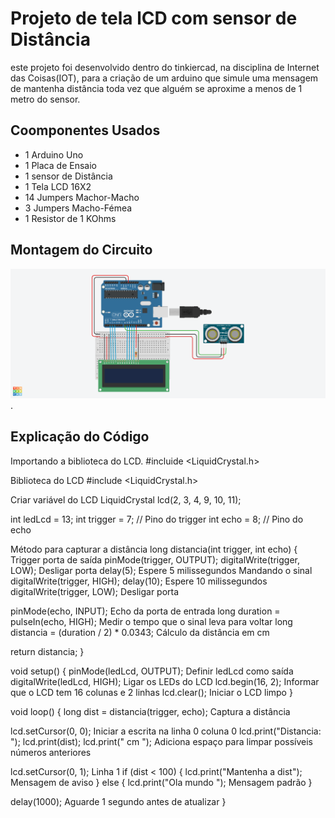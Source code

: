 # Projeto de tela lCD com sensor de Distância

este projeto foi desenvolvido dentro do tinkiercad, na disciplina de Internet das Coisas(IOT), para a criação de um arduino que simule uma mensagem de mantenha 
distância toda vez que alguém se aproxime a menos de 1 metro do sensor.

## Coomponentes Usados 

- 1 Arduino Uno
- 1 Placa de Ensaio
- 1 sensor de Distância
- 1 Tela LCD 16X2
- 14 Jumpers Machor-Macho
- 3 Jumpers Macho-Fémea
- 1 Resistor de 1 KOhms

## Montagem do Circuito

![Imagem de Circuito](telalcd.png).

## Explicação do Código

Importando a biblioteca do LCD.
#incluide <LiquidCrystal.h>

  Biblioteca do LCD
#include <LiquidCrystal.h>

   Criar variável do LCD
LiquidCrystal lcd(2, 3, 4, 9, 10, 11);

int ledLcd = 13;
int trigger = 7; // Pino do trigger
int echo = 8;    // Pino do echo

   Método para capturar a distância
long distancia(int trigger, int echo) {
     Trigger porta de saída
  pinMode(trigger, OUTPUT);
  digitalWrite(trigger, LOW);    Desligar porta
  delay(5);   Espere 5 milissegundos
     Mandando o sinal
  digitalWrite(trigger, HIGH);
  delay(10);    Espere 10 milissegundos
  digitalWrite(trigger, LOW);    Desligar porta
  
  pinMode(echo, INPUT);   Echo da porta de entrada
  long duration = pulseIn(echo, HIGH);    Medir o tempo que o sinal leva para voltar
  long distancia = (duration / 2) * 0.0343;    Cálculo da distância em cm
  
  return distancia;
}

void setup() {
  pinMode(ledLcd, OUTPUT);   Definir ledLcd como saída
  digitalWrite(ledLcd, HIGH);    Ligar os LEDs do LCD
  lcd.begin(16, 2);    Informar que o LCD tem 16 colunas e 2 linhas
  lcd.clear();    Iniciar o LCD limpo
}

void loop() {
  long dist = distancia(trigger, echo);    Captura a distância
  
  lcd.setCursor(0, 0);    Iniciar a escrita na linha 0 coluna 0
  lcd.print("Distancia: ");
  lcd.print(dist);
  lcd.print(" cm   ");    Adiciona espaço para limpar possíveis números anteriores

  lcd.setCursor(0, 1);    Linha 1
  if (dist < 100) {
    lcd.print("Mantenha a dist");    Mensagem de aviso
  } else {
    lcd.print("Ola mundo       ");    Mensagem padrão
  }
  
  delay(1000);  Aguarde 1 segundo antes de atualizar
}

